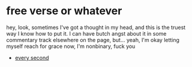 # free verse or whatever

hey, look, sometimes I've got a thought in my head, and this is the truest way I know how to put it. I can have butch angst about it in some commentary track elsewhere on the page, but... yeah, I'm okay letting myself reach for grace now, I'm nonbinary, fuck you

- [every second](27525b23-684e-4920-a345-723024397a60.md)

